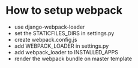 # How to setup webpack
- use django-webpack-loader
- set the STATICFILES_DIRS in settings.py
- create webpack.config.js
- add WEBPACK_LOADER in settings.py
- add webpack_loader to INSTALLED_APPS
- render the webpack bundle on master template

